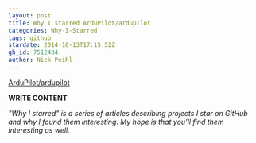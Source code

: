 ```yaml
---
layout: post
title: Why I starred ArduPilot/ardupilot
categories: Why-I-Starred
tags: github
stardate: 2014-10-13T17:15:52Z
gh_id: 7512484
author: Nick Peihl
---
```


[ArduPilot/ardupilot](https://github.com/ArduPilot/ardupilot)

**WRITE CONTENT**

*"Why I starred" is a series of articles describing projects I star on GitHub and why I found them interesting. My hope is that you'll find them interesting as well.*

